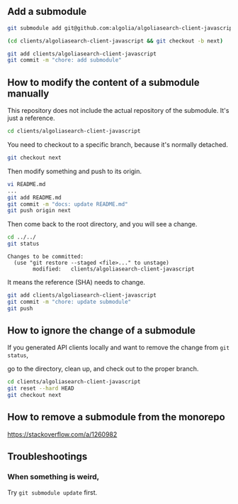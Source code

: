 ## Add a submodule

```sh
git submodule add git@github.com:algolia/algoliasearch-client-javascript.git clients/algoliasearch-client-javascript

(cd clients/algoliasearch-client-javascript && git checkout -b next)

git add clients/algoliasearch-client-javascript
git commit -m "chore: add submodule"
```

## How to modify the content of a submodule manually

This repository does not include the actual repository of the submodule. It's just a reference.

```sh
cd clients/algoliasearch-client-javascript
```

You need to checkout to a specific branch, because it's normally detached.

```sh
git checkout next
```

Then modify something and push to its origin.

```sh
vi README.md
...
git add README.md
git commit -m "docs: update README.md"
git push origin next
```

Then come back to the root directory, and you will see a change.

```sh
cd ../../
git status
```

```
Changes to be committed:
  (use "git restore --staged <file>..." to unstage)
        modified:   clients/algoliasearch-client-javascript
```

It means the reference (SHA) needs to change.

```sh
git add clients/algoliasearch-client-javascript
git commit -m "chore: update submodule"
git push
```

## How to ignore the change of a submodule

If you generated API clients locally and want to remove the change from `git status`,

go to the directory, clean up, and check out to the proper branch.

```sh
cd clients/algoliasearch-client-javascript
git reset --hard HEAD
git checkout next
```

## How to remove a submodule from the monorepo

https://stackoverflow.com/a/1260982

## Troubleshootings

### When something is weird,

Try `git submodule update` first.
